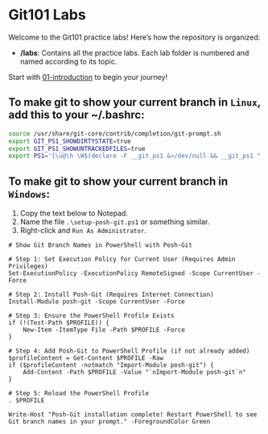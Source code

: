 # Git101 Labs

Welcome to the Git101 practice labs! Here’s how the repository is organized:

- **/labs**: Contains all the practice labs. Each lab folder is numbered and named according to its topic.

Start with [01-introduction](labs/01-introduction/README.md) to begin your journey!

## To make git to show your current branch in `Linux`, add this to your ~/.bashrc:
```bash
source /usr/share/git-core/contrib/completion/git-prompt.sh
export GIT_PS1_SHOWDIRTYSTATE=true
export GIT_PS1_SHOWUNTRACKEDFILES=true
export PS1='[\u@\h \W$(declare -F __git_ps1 &>/dev/null && __git_ps1 " (%s)")]\$ '
```

## To make git to show your current branch in `Windows`:
1. Copy the text below to Notepad.
2. Name the file `.\setup-posh-git.ps1` or something similar.
3. Right-click and `Run As Administrator`.
```
# Show Git Branch Names in PowerShell with Posh-Git

# Step 1: Set Execution Policy for Current User (Requires Admin Privileges)
Set-ExecutionPolicy -ExecutionPolicy RemoteSigned -Scope CurrentUser -Force

# Step 2: Install Posh-Git (Requires Internet Connection)
Install-Module posh-git -Scope CurrentUser -Force

# Step 3: Ensure the PowerShell Profile Exists
if (!(Test-Path $PROFILE)) {
    New-Item -ItemType File -Path $PROFILE -Force
}

# Step 4: Add Posh-Git to PowerShell Profile (if not already added)
$profileContent = Get-Content $PROFILE -Raw
if ($profileContent -notmatch "Import-Module posh-git") {
    Add-Content -Path $PROFILE -Value "`nImport-Module posh-git`n"
}

# Step 5: Reload the PowerShell Profile
. $PROFILE

Write-Host "Posh-Git installation complete! Restart PowerShell to see Git branch names in your prompt." -ForegroundColor Green
```
